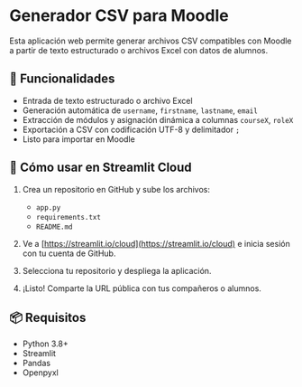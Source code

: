 # Generador CSV para Moodle

Esta aplicación web permite generar archivos CSV compatibles con Moodle a partir de texto estructurado o archivos Excel con datos de alumnos.

## 🚀 Funcionalidades

- Entrada de texto estructurado o archivo Excel
- Generación automática de `username`, `firstname`, `lastname`, `email`
- Extracción de módulos y asignación dinámica a columnas `courseX`, `roleX`
- Exportación a CSV con codificación UTF-8 y delimitador `;`
- Listo para importar en Moodle

## 🧪 Cómo usar en Streamlit Cloud

1. Crea un repositorio en GitHub y sube los archivos:
   - `app.py`
   - `requirements.txt`
   - `README.md`

2. Ve a [https://streamlit.io/cloud](https://streamlit.io/cloud) e inicia sesión con tu cuenta de GitHub.

3. Selecciona tu repositorio y despliega la aplicación.

4. ¡Listo! Comparte la URL pública con tus compañeros o alumnos.

## 📦 Requisitos

- Python 3.8+
- Streamlit
- Pandas
- Openpyxl